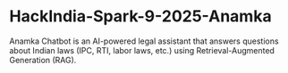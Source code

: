 # HackIndia-Spark-9-2025-Anamka
Anamka Chatbot is an AI-powered legal assistant that answers questions about Indian laws (IPC, RTI, labor laws, etc.) using Retrieval-Augmented Generation (RAG).
